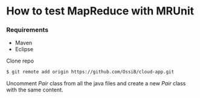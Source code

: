 # How to test MapReduce with MRUnit

### Requirements
* Maven
* Eclipse


Clone repo
````sh
$ git remote add origin https://github.com/OssiB/cloud-app.git
````

Uncomment *Pair* class from all the java files and create a new *Pair* class  with the same content.
